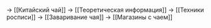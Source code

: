 -> [[Китайский чай]]
-> [[Теоретическая информация]]
-> [[Техники росписи]]
-> [[Заваривание чая]]
-> [[Магазины с чаем]]